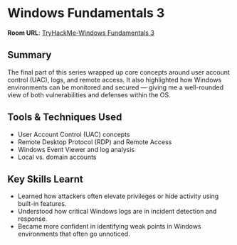 # Windows Fundamentals 3

**Room URL**: [TryHackMe-Windows Fundamentals 3](https://tryhackme.com/room/windowsfundamentals3xzx)

## Summary
The final part of this series wrapped up core concepts around user account control (UAC), logs, and remote access. It also highlighted how Windows environments can be monitored and secured — giving me a well-rounded view of both vulnerabilities and defenses within the OS.

## Tools & Techniques Used
- User Account Control (UAC) concepts
- Remote Desktop Protocol (RDP) and Remote Access
- Windows Event Viewer and log analysis
- Local vs. domain accounts

## Key Skills Learnt
- Learned how attackers often elevate privileges or hide activity using built-in features.
- Understood how critical Windows logs are in incident detection and response.
- Became more confident in identifying weak points in Windows environments that often go unnoticed.
